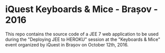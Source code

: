 # iQuest Keyboards & Mice - Brașov - 2016
This repo contains the source code of a JEE 7 web application to be used during the "Deploying JEE to HEROKU" session at the "Keyboards & Mice" event organized by iQuest in Brașov on October 12th, 2016.
